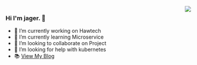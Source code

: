 <img align="right" src="https://github-readme-stats.vercel.app/api?username=jageros&show_icons=true&hide_border=true&theme=dark">

### Hi I'm jager. 👋

- 🔭 I’m currently working on Hawtech
- 🌱 I’m currently learning Microservice
- 👯 I’m looking to collaborate on Project
- 🤔 I’m looking for help with kubernetes
- 📚 [View My Blog](http://blog.hawtech.cn)
